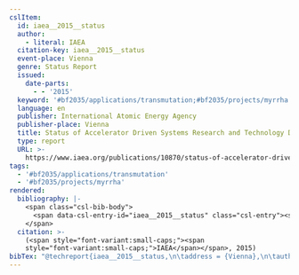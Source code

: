```yaml
---
cslItem:
  id: iaea__2015__status
  author:
    - literal: IAEA
  citation-key: iaea__2015__status
  event-place: Vienna
  genre: Status Report
  issued:
    date-parts:
      - - '2015'
  keyword: '#bf2035/applications/transmutation;#bf2035/projects/myrrha'
  language: en
  publisher: International Atomic Energy Agency
  publisher-place: Vienna
  title: Status of Accelerator Driven Systems Research and Technology Development
  type: report
  URL: >-
    https://www.iaea.org/publications/10870/status-of-accelerator-driven-systems-research-and-technology-development
tags:
  - '#bf2035/applications/transmutation'
  - '#bf2035/projects/myrrha'
rendered:
  bibliography: |-
    <span class="csl-bib-body">
      <span data-csl-entry-id="iaea__2015__status" class="csl-entry"><span class='author-bib'>IAEA</span>. <span class='date-bib'>(2015)</span>. <span class='title'><i><b><span style="font-style:normal;">Status of Accelerator Driven Systems Research and Technology Development</span></b></i></span> [Status Report]. International Atomic Energy Agency. <span class='URL'><a href='https://www.iaea.org/publications/10870/status-of-accelerator-driven-systems-research-and-technology-development'>LINK</a></span></span>
    </span>
  citation: >-
    (<span style="font-variant:small-caps;"><span
    style="font-variant:small-caps;">IAEA</span></span>, 2015)
bibTex: "@techreport{iaea__2015__status,\n\taddress = {Vienna},\n\tauthor = {{IAEA}},\n\tyear = {2015},\n\tinstitution = {International Atomic Energy Agency},\n\ttitle = {Status of {Accelerator} {Driven} {Systems} {Research} and {Technology} {Development}},\n\ttype = {Status {Report}},\n\turl = {https://www.iaea.org/publications/10870/status-of-accelerator-driven-systems-research-and-technology-development},\n}\n\n"
---
```

